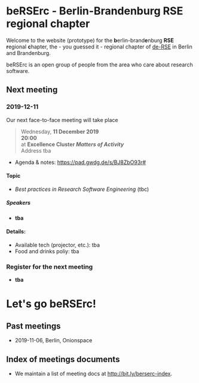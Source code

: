 # beRSErc - Berlin-Brandenburg RSE regional chapter

Welcome to the website (prototype) for the **b**erlin-brand**e**nburg **RSE** **r**egional **c**hapter, the - you guessed it - regional chapter of [de-RSE](https://de-rse.org) in Berlin and Brandenburg.

beRSErc is an open group of people from the area who care about research software.

## Next meeting

### 2019-12-11


Our next face-to-face meeting will take place

> Wednesday, **11 December 2019**  
> **20:00**  
> at **Excellence Cluster *Matters of Activity***  
> Address tba

- Agenda & notes: <https://pad.gwdg.de/s/BJ8ZbO93r#>

#### Topic

- *Best practices in Research Software Engineering* (tbc)

##### Speakers

- **tba**

#### Details: 

- Available tech (projector, etc.): tba
- Food and drinks poliy: tba

### Register for the next meeting

- **tba**

# **Let's go beRSErc!**

## Past meetings

- 2019-11-06, Berlin, Onionspace

## Index of meetings documents

- We maintain a list of meeting docs at <http://bit.ly/berserc-index>.